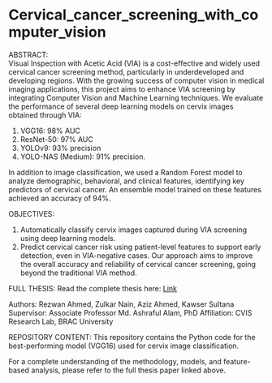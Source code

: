 # Cervical_cancer_screening_with_computer_vision

ABSTRACT:     
Visual Inspection with Acetic Acid (VIA) is a cost-effective and widely used cervical cancer screening method, particularly in underdeveloped and developing regions. With the growing success of computer vision in medical imaging applications, this project aims to enhance VIA screening by integrating Computer Vision and Machine Learning techniques. We evaluate the performance of several deep learning models on cervix images obtained through VIA:   
1. VGG16: 98% AUC
2. ResNet-50: 97% AUC
3. YOLOv9: 93% precision
4. YOLO-NAS (Medium): 91% precision.    
   
In addition to image classification, we used a Random Forest model to analyze demographic, behavioral, and clinical features, identifying key predictors of cervical cancer. An ensemble model trained on these features achieved an accuracy of 94%.
    

   
OBJECTIVES:   
1. Automatically classify cervix images captured during VIA screening using deep learning models.
2. Predict cervical cancer risk using patient-level features to support early detection, even in VIA-negative cases.
Our approach aims to improve the overall accuracy and reliability of cervical cancer screening, going beyond the traditional VIA method.

FULL THESIS: 
Read the complete thesis here: [Link](https://dspace.bracu.ac.bd:8443/xmlui/handle/10361/25092)

Authors: Rezwan Ahmed, Zulkar Nain, Aziz Ahmed, Kawser Sultana
Supervisor: Associate Professor Md. Ashraful Alam, PhD 
Affiliation: CVIS Research Lab, BRAC University

REPOSITORY CONTENT:
This repository contains the Python code for the best-performing model (VGG16) used for cervix image classification.

For a complete understanding of the methodology, models, and feature-based analysis, please refer to the full thesis paper linked above.


